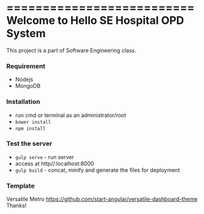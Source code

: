 ==========================
Welcome to Hello SE Hospital OPD System
==========================
This project is a part of Software Engineering class.
 
### Requirement
- Nodejs
- MongoDB

### Installation
- run cmd or terminal as an administrator/root
- `bower install`
- `npm install`

### Test the server
- `gulp serve` - run server
- access at http//:localhost:8000
- `gulp build` - concat, minify and generate the files for deployment


### Template
Versatile Metro
https://github.com/start-angular/versatile-dashboard-theme
Thanks!
